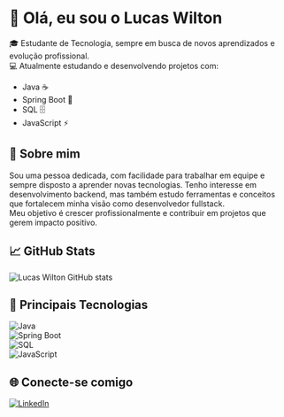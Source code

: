 # 👋 Olá, eu sou o Lucas Wilton

🎓 Estudante de Tecnologia, sempre em busca de novos aprendizados e evolução profissional.  
💻 Atualmente estudando e desenvolvendo projetos com:  
- Java ☕  
- Spring Boot 🌱  
- SQL 🗄️  
- JavaScript ⚡  

## 🚀 Sobre mim
Sou uma pessoa dedicada, com facilidade para trabalhar em equipe e sempre disposto a aprender novas tecnologias. Tenho interesse em desenvolvimento backend, mas também estudo ferramentas e conceitos que fortalecem minha visão como desenvolvedor fullstack.  
Meu objetivo é crescer profissionalmente e contribuir em projetos que gerem impacto positivo.

## 📈 GitHub Stats
![Lucas Wilton GitHub stats](https://github-readme-stats.vercel.app/api?username=LucasWilton&show_icons=true&theme=tokyonight)

## 📂 Principais Tecnologias
![Java](https://img.shields.io/badge/Java-ED8B00?style=for-the-badge&logo=coffeescript&logoColor=white)  
![Spring Boot](https://img.shields.io/badge/Spring_Boot-6DB33F?style=for-the-badge&logo=springboot&logoColor=white)  
![SQL](https://img.shields.io/badge/SQL-025E8C?style=for-the-badge&logo=postgresql&logoColor=white)  
![JavaScript](https://img.shields.io/badge/JavaScript-323330?style=for-the-badge&logo=javascript&logoColor=F7DF1E)  

## 🌐 Conecte-se comigo
[![LinkedIn](https://img.shields.io/badge/LinkedIn-0077B5?style=for-the-badge&logo=linkedin&logoColor=white)](https://www.linkedin.com/in/lucaswilton)  
